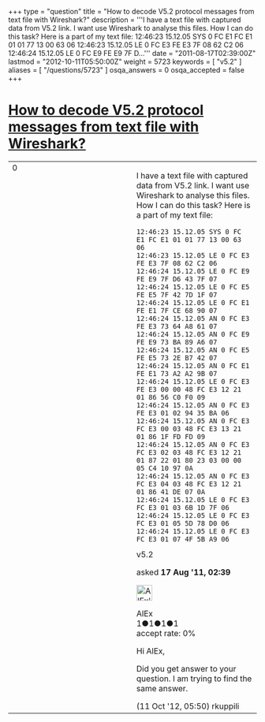 +++
type = "question"
title = "How to decode V5.2 protocol messages from text file with Wireshark?"
description = '''I have a text file with captured data from V5.2 link. I want use Wireshark to analyse this files. How I can do this task? Here is a part of my text file: 12:46:23 15.12.05 SYS 0 FC E1 FC E1 01 01 77 13 00 63 06 12:46:23 15.12.05 LE 0 FC E3 FE E3 7F 08 62 C2 06 12:46:24 15.12.05 LE 0 FC E9 FE E9 7F D...'''
date = "2011-08-17T02:39:00Z"
lastmod = "2012-10-11T05:50:00Z"
weight = 5723
keywords = [ "v5.2" ]
aliases = [ "/questions/5723" ]
osqa_answers = 0
osqa_accepted = false
+++

<div class="headNormal">

# [How to decode V5.2 protocol messages from text file with Wireshark?](/questions/5723/how-to-decode-v52-protocol-messages-from-text-file-with-wireshark)

</div>

<div id="main-body">

<div id="askform">

<table id="question-table" style="width:100%;"><colgroup><col style="width: 50%" /><col style="width: 50%" /></colgroup><tbody><tr class="odd"><td style="width: 30px; vertical-align: top"><div class="vote-buttons"><span id="post-5723-upvote" class="ajax-command post-vote up" rel="nofollow" title="I like this post (click again to cancel)"> </span><div id="post-5723-score" class="post-score" title="current number of votes">0</div><span id="post-5723-downvote" class="ajax-command post-vote down" rel="nofollow" title="I dont like this post (click again to cancel)"> </span> <span id="favorite-mark" class="ajax-command favorite-mark" rel="nofollow" title="mark/unmark this question as favorite (click again to cancel)"> </span><div id="favorite-count" class="favorite-count"></div></div></td><td><div id="item-right"><div class="question-body"><p>I have a text file with captured data from V5.2 link. I want use Wireshark to analyse this files. How I can do this task? Here is a part of my text file:</p><pre><code>12:46:23 15.12.05 SYS 0 FC E1 FC E1 01 01 77 13 00 63 06
12:46:23 15.12.05 LE 0 FC E3 FE E3 7F 08 62 C2 06
12:46:24 15.12.05 LE 0 FC E9 FE E9 7F D6 43 7F 07
12:46:24 15.12.05 LE 0 FC E5 FE E5 7F 42 7D 1F 07
12:46:24 15.12.05 LE 0 FC E1 FE E1 7F CE 68 90 07
12:46:24 15.12.05 AN 0 FC E3 FE E3 73 64 A8 61 07
12:46:24 15.12.05 AN 0 FC E9 FE E9 73 BA 89 A6 07
12:46:24 15.12.05 AN 0 FC E5 FE E5 73 2E B7 42 07
12:46:24 15.12.05 AN 0 FC E1 FE E1 73 A2 A2 9B 07
12:46:24 15.12.05 LE 0 FC E3 FE E3 00 00 48 FC E3 12 21 01 86 56 C0 F0 09
12:46:24 15.12.05 AN 0 FC E3 FE E3 01 02 94 35 BA 06
12:46:24 15.12.05 AN 0 FC E3 FC E3 00 03 48 FC E3 13 21 01 86 1F FD FD 09
12:46:24 15.12.05 AN 0 FC E3 FC E3 02 03 48 FC E3 12 21 01 87 22 01 80 23 03 00 00 05 C4 10 97 0A
12:46:24 15.12.05 AN 0 FC E3 FC E3 04 03 48 FC E3 12 21 01 86 41 DE 07 0A
12:46:24 15.12.05 LE 0 FC E3 FC E3 01 03 6B 1D 7F 06
12:46:24 15.12.05 LE 0 FC E3 FC E3 01 05 5D 78 D0 06
12:46:24 15.12.05 LE 0 FC E3 FC E3 01 07 4F 5B A9 06</code></pre></div><div id="question-tags" class="tags-container tags"><span class="post-tag tag-link-v5.2" rel="tag" title="see questions tagged &#39;v5.2&#39;">v5.2</span></div><div id="question-controls" class="post-controls"></div><div class="post-update-info-container"><div class="post-update-info post-update-info-user"><p>asked <strong>17 Aug '11, 02:39</strong></p><img src="https://secure.gravatar.com/avatar/941120f82b82a809f440e65b36a352b8?s=32&amp;d=identicon&amp;r=g" class="gravatar" width="32" height="32" alt="AlEx&#39;s gravatar image" /><p><span>AlEx</span><br />
<span class="score" title="1 reputation points">1</span><span title="1 badges"><span class="badge1">●</span><span class="badgecount">1</span></span><span title="1 badges"><span class="silver">●</span><span class="badgecount">1</span></span><span title="1 badges"><span class="bronze">●</span><span class="badgecount">1</span></span><br />
<span class="accept_rate" title="Rate of the user&#39;s accepted answers">accept rate:</span> <span title="AlEx has no accepted answers">0%</span></p></div></div><div id="comments-container-5723" class="comments-container"><span id="14924"></span><div id="comment-14924" class="comment"><div id="post-14924-score" class="comment-score"></div><div class="comment-text"><p>Hi AlEx,<br />
</p><p>Did you get answer to your question. I am trying to find the same answer.</p></div><div id="comment-14924-info" class="comment-info"><span class="comment-age">(11 Oct '12, 05:50)</span> <span class="comment-user userinfo">rkuppili</span></div></div></div><div id="comment-tools-5723" class="comment-tools"></div><div class="clear"></div><div id="comment-5723-form-container" class="comment-form-container"></div><div class="clear"></div></div></td></tr></tbody></table>

</div>

</div>

